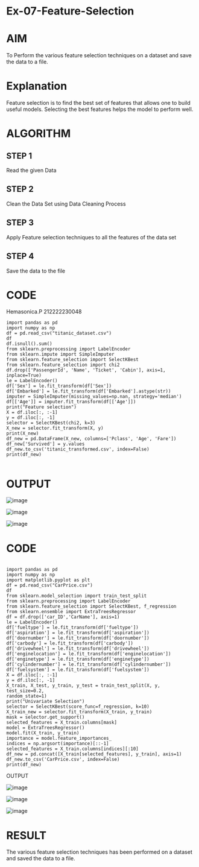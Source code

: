 # Ex-07-Feature-Selection
# AIM

To Perform the various feature selection techniques on a dataset and save the data to a file. 

# Explanation

Feature selection is to find the best set of features that allows one to build useful models.
Selecting the best features helps the model to perform well. 

# ALGORITHM

## STEP 1

Read the given Data

## STEP 2

Clean the Data Set using Data Cleaning Process

## STEP 3

Apply Feature selection techniques to all the features of the data set

## STEP 4

Save the data to the file


# CODE

Hemasonica.P
212222230048



```
import pandas as pd
import numpy as np
df = pd.read_csv("titanic_dataset.csv")
df
df.isnull().sum()
from sklearn.preprocessing import LabelEncoder
from sklearn.impute import SimpleImputer
from sklearn.feature_selection import SelectKBest
from sklearn.feature_selection import chi2
df.drop(['PassengerId', 'Name', 'Ticket', 'Cabin'], axis=1, inplace=True)
le = LabelEncoder()
df['Sex'] = le.fit_transform(df['Sex'])
df['Embarked'] = le.fit_transform(df['Embarked'].astype(str))
imputer = SimpleImputer(missing_values=np.nan, strategy='median')
df[['Age']] = imputer.fit_transform(df[['Age']])
print("Feature selection")
X = df.iloc[:, :-1]
y = df.iloc[:, -1]
selector = SelectKBest(chi2, k=3)
X_new = selector.fit_transform(X, y)
print(X_new)
df_new = pd.DataFrame(X_new, columns=['Pclass', 'Age', 'Fare'])
df_new['Survived'] = y.values
df_new.to_csv('titanic_transformed.csv', index=False)
print(df_new)


```

# OUTPUT

![image](https://user-images.githubusercontent.com/118361409/237010820-beccf1b9-dedd-4b3e-bfde-fd4ba14c33e0.png)

![image](https://user-images.githubusercontent.com/118361409/237010924-464baccf-7dd2-442d-ad0b-c2879da42be5.png)

![image](https://user-images.githubusercontent.com/118361409/237010961-f0cf7722-19eb-4c5a-9a0d-9c696dd9ef12.png)




# CODE

```

import pandas as pd
import numpy as np
import matplotlib.pyplot as plt
df = pd.read_csv("CarPrice.csv")
df
from sklearn.model_selection import train_test_split
from sklearn.preprocessing import LabelEncoder
from sklearn.feature_selection import SelectKBest, f_regression
from sklearn.ensemble import ExtraTreesRegressor
df = df.drop(['car_ID','CarName'], axis=1)
le = LabelEncoder()
df['fueltype'] = le.fit_transform(df['fueltype'])
df['aspiration'] = le.fit_transform(df['aspiration'])
df['doornumber'] = le.fit_transform(df['doornumber'])
df['carbody'] = le.fit_transform(df['carbody'])
df['drivewheel'] = le.fit_transform(df['drivewheel'])
df['enginelocation'] = le.fit_transform(df['enginelocation'])
df['enginetype'] = le.fit_transform(df['enginetype'])
df['cylindernumber'] = le.fit_transform(df['cylindernumber'])
df['fuelsystem'] = le.fit_transform(df['fuelsystem'])
X = df.iloc[:, :-1]
y = df.iloc[:, -1]
X_train, X_test, y_train, y_test = train_test_split(X, y, test_size=0.2,
random_state=1)
print("Univariate Selection")
selector = SelectKBest(score_func=f_regression, k=10)
X_train_new = selector.fit_transform(X_train, y_train)
mask = selector.get_support()
selected_features = X_train.columns[mask]
model = ExtraTreesRegressor()
model.fit(X_train, y_train)
importance = model.feature_importances_
indices = np.argsort(importance)[::-1]
selected_features = X_train.columns[indices][:10]
df_new = pd.concat([X_train[selected_features], y_train], axis=1)
df_new.to_csv('CarPrice.csv', index=False)
print(df_new)

```

 OUTPUT
 
![image](https://user-images.githubusercontent.com/118361409/237011012-4bf697cf-6edd-439e-af6c-d094521aca8a.png)

![image](https://user-images.githubusercontent.com/118361409/237011088-715900fd-c164-4938-bde9-be053d3b9539.png)

![image](https://user-images.githubusercontent.com/118361409/237011119-437543a7-d694-4eff-bf4d-3a2fe390e662.png)




 # RESULT

The various feature selection techniques has been performed on a dataset and saved the data to a file.
